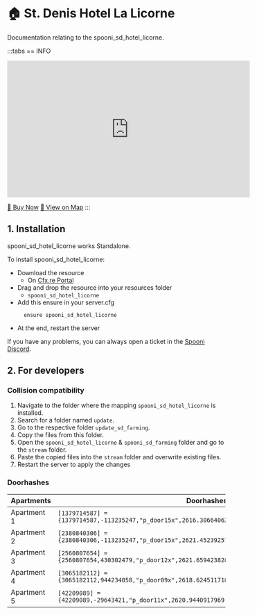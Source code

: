 # 🏠 St. Denis Hotel La Licorne
Documentation relating to the spooni_sd_hotel_licorne.

:::tabs
== INFO
<iframe width="560" height="315" src="https://www.youtube.com/embed/C4eyTh5G7K8?si=Da2OgTrpp3q5-7Ss" frameborder="0" allow="accelerometer; autoplay; clipboard-write; encrypted-media; gyroscope; picture-in-picture; web-share" referrerpolicy="strict-origin-when-cross-origin" allowfullscreen></iframe>

<a href="https://spooni-mapping.tebex.io/package/6232523" class="button-buy">🛒 Buy Now</a>
<a href="https://spooni.de/rdr2/?m=house31" class="button-map">📍 View on Map</a>
:::

## 1. Installation
spooni_sd_hotel_licorne works Standalone.  

To install spooni_sd_hotel_licorne:
- Download the resource
  - On [Cfx.re Portal](https://portal.cfx.re/)
- Drag and drop the resource into your resources folder
  - `spooni_sd_hotel_licorne`
- Add this ensure in your server.cfg
  ```
    ensure spooni_sd_hotel_licorne
  ```
- At the end, restart the server

If you have any problems, you can always open a ticket in the [Spooni Discord](https://discord.gg/spooni).

## 2. For developers
### Collision compatibility <Badge type="danger" text="IMPORTANT"/>
1. Navigate to the folder where the mapping `spooni_sd_hotel_licorne` is installed.
2. Search for a folder named `update`.
3. Go to the respective folder `update_sd_farming`. 
4. Copy the files from this folder.
5. Open the `spooni_sd_hotel_licorne` & `spooni_sd_farming` folder and go to the `stream` folder.
6. Paste the copied files into the `stream` folder and overwrite existing files.
7. Restart the server to apply the changes

### Doorhashes
| Apartments                | Doorhashes
|---------------------------|----------------------------------------------------------------------------------|
| Apartment 1               | `[1379714587] = {1379714587,-113235247,"p_door15x",2616.306640625,-1005.5200195312,49.080001831055}`
| Apartment 2               | `[2380840306] = {2380840306,-113235247,"p_door15x",2621.4523925781,-1006.3774414062,49.072444915771}`
| Apartment 3               | `[2560807654] = {2560807654,430302479,"p_door12x",2621.6594238281,-1007.5624389648,49.083965301514}`
| Apartment 4               | `[3065182112] = {3065182112,944234058,"p_door09x",2618.6245117188,-1009.4004516602,49.08406829834}`
| Apartment 5               | `[42209089] = {42209089,-29643421,"p_door11x",2620.9440917969,-1014.9393310547,49.072444915771}`
